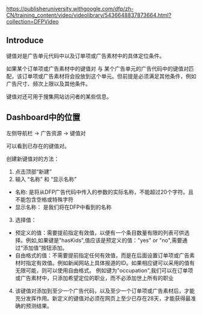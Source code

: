 <https://publisheruniversity.withgoogle.com/dfp/zh-CN/training_content/video/videolibrary/5436648837873664.html?collection=DFPVideo>

## Introduce
键值对是广告单元代码中以及订单项或广告素材中的具体定位条件。

如果某个订单项或广告素材中的键值对 与 某个广告单元的广告代码中的键值对匹配，该订单项或广告素材将会投放到这个单元。但前提是必须满足其他条件，例如广告尺寸、频次上限以及其他条件。

键值对还可用于搜集网站访问者的某些信息。

## Dashboard中的位置
左侧导航栏 -> 广告资源 -> 键值对

可以看到已存在的键值对。

创建新键值对的方法：
1. 点击顶部“新建”
2. 输入 “名称” 和 “显示名称”
  - 名称: 是将从DFP广告代码中传入的参数的实际名称，不能超过20个字符。且不能包含空格或特殊字符
  - 显示名称： 是我们将在DFP中看到的名称
3. 选择值：
  - 预定义的值：需要提前指定有效值，以便有一个条目数量有限的列表可供选择。例如,如果键是"hasKids",值应该是预定义的值："yes" or "no",需要通过“添加值”按钮添加。
  - 自由格式的值：不需要提前指定任何有效值，而是在后面设置订单项或广告素材时指定有效值。例如新闻网站上具体报道的ID。如果相应键可以采用的值有无限可能，则可以使用自由格式。 例如键为"occupation",我们可以在订单项或广告素材中，只添加希望定位的职业，而不必添加世上所有的职业
4. 该键值对添加到至少一个广告代码，以及至少一个订单项或广告素材后，才能充分发挥作用。新定义的键值对必须在网页上至少已存在28天，才能获得最准确的预测结果。